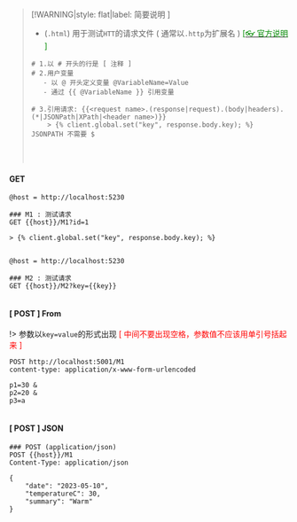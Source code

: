<br/>

>[!WARNING|style: flat|label: 简要说明 ]
>
>- (`.html`) 用于测试`HTT`的请求文件 ( 通常以`.http`为扩展名 ) [<span style='color:#008B00'>[👓 官方说明 ]</span>](https://learn.microsoft.com/zh-cn/aspnet/core/test/http-files?view=aspnetcore-9.0#http-file-syntax ':target=_blank')
>
>```http
># 1.以 # 开头的行是 [ 注释 ]
># 2.用户变量
>    - 以 @ 开头定义变量 @VariableName=Value 
>    - 通过 {{ @VariableName }} 引用变量
>
># 3.引用请求: {{<request name>.(response|request).(body|headers).(*|JSONPath|XPath|<header name>)}}
>     > {% client.global.set("key", response.body.key); %} JSONPATH 不需要 $
> 
> 
> ```
>
>
>
><br/>



<!-- tabs:start -->

#### **GET**

```http
@host = http://localhost:5230

### M1 : 测试请求
GET {{host}}/M1?id=1

> {% client.global.set("key", response.body.key); %}


```

```http
@host = http://localhost:5230

### M2 : 测试请求
GET {{host}}/M2?key={{key}}


```



#### **[ POST ] From**

!> 参数以`key=value`的形式出现 <span style='color:red'>[ 中间不要出现空格，参数值不应该用单引号括起来 ]</span>

```http
POST http://localhost:5001/M1
content-type: application/x-www-form-urlencoded

p1=30 &
p2=20 &
p3=a


```





#### **[ POST ] JSON**

```http
### POST (application/json)
POST {{host}}/M1
Content-Type: application/json

{
    "date": "2023-05-10",
    "temperatureC": 30,
    "summary": "Warm"
}


```



<!-- tabs:end -->
